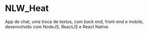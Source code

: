 # NLW_Heat
App de chat, uma troca de textos, com back end, front-end e mobile, desenvolvido com NodeJS, ReactJS e React Native.
